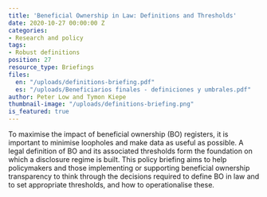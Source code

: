 ```yaml
---
title: 'Beneficial Ownership in Law: Definitions and Thresholds'
date: 2020-10-27 00:00:00 Z
categories:
- Research and policy
tags:
- Robust definitions
position: 27
resource_type: Briefings
files:
  en: "/uploads/definitions-briefing.pdf"
  es: "/uploads/Beneficiarios finales - definiciones y umbrales.pdf"
author: Peter Low and Tymon Kiepe
thumbnail-image: "/uploads/definitions-briefing.png"
is_featured: true
---
```


To maximise the impact of beneficial ownership (BO) registers, it is important to minimise loopholes and make data as useful as possible. A legal definition of BO and its associated thresholds form the foundation on which a disclosure regime is built. This policy briefing aims to help policymakers and those implementing or supporting beneficial ownership transparency to think through the decisions required to define BO in law and to set appropriate thresholds, and how to operationalise these.
